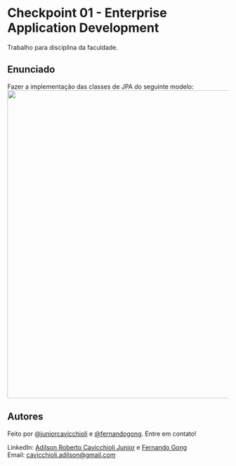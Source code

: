 # Checkpoint 01 - Enterprise Application Development
Trabalho para disciplina da faculdade.

## Enunciado
Fazer a implementação das classes de JPA do seguinte modelo:
<img src="https://user-images.githubusercontent.com/101985616/228822876-f6f93a11-0285-4f90-9fe2-5c993cd02f3a.png"
     width="700em"/>

## Autores

Feito por [@juniorcavicchioli](https://github.com/juniorcavicchioli?tab=repositories) e [@fernandogong](https://github.com/fernandogong). Entre em contato!

LinkedIn: [Adilson Roberto Cavicchioli Junior](https://www.linkedin.com/in/adilson-roberto-cavicchioli-junior-6816b7192?lipi=urn%3Ali%3Apage%3Ad_flagship3_profile_view_base_contact_details%3BIpMh5bVEQOi82%2FRHJ6oxkg%3D%3D) e [Fernando Gong](#) <br>
Email: [cavicchioli.adilson@gmail.com](mailto:cavicchioli.adilson@gmail.com)
